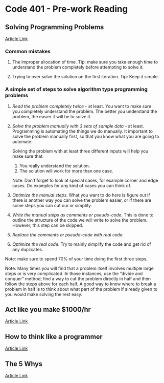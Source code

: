 # Code 401 - Pre-work Reading

## Solving Programming Problems

[Article Link](https://simpleprogrammer.com/solving-problems-breaking-it-down/)

### Common mistakes

1. The improper allocation of time.
Tip: make sure you take enough time to understand the problem completely before attempting to solve it.

2. Trying to over solve the solution on the first iteration.
Tip: Keep it simple.

### A simple set of steps to solve algorithm type programming problems

1. *Read the problem completely twice* - at least. You want to make sure you completely understand the problem. The better you understand the problem, the easier it will be to solve it.

2. *Solve the problem manually with 3 sets of sample data* - at least. Programming is automating the things we do manually. It important to solve the problem manually first, so that you know what you are going to automate.

    Solving the problem with at least three different inputs will help you make sure that:

    1. You really understand the solution.
    2. The solution will work for more than one case.

    Note: Don’t forget to look at special cases, for example corner and edge cases. Do examples for any kind of cases you can think of.

3. *Optimize the manual steps*. What you want to do here is figure out if there is another way you can solve the problem easier, or if there are some steps you can cut our or simplify.

4. *Write the manual steps as comments or pseudo-code*. This is done to outline the structure of the code we will write to solve the problem. However, this step can be skipped.

5. *Replace the comments or pseudo-code with real code*.
6. *Optimize the real code*. Try to mainly simplify the code and get rid of any duplicates. 

Note: make sure to spend 70% of your time doing the first three steps.

Note: Many times you will find that a problem itself involves multiple large steps or is very complicated.  In those instances, use the “divide and conquer” method; find a way to cut the problem directly in half and then follow the steps above for each half. A good way to know where to break a problem in half is to think about what part of the problem if already given to you would make solving the rest easy.

## Act like you make $1000/hr

[Article Link](https://medium.com/swlh/pretend-your-time-is-worth-1-000-hour-and-youll-become-100x-more-productive-f04628bb3e6d)



## How to think like a programmer

[Article Link]()

## The 5 Whys

[Article Link]()
